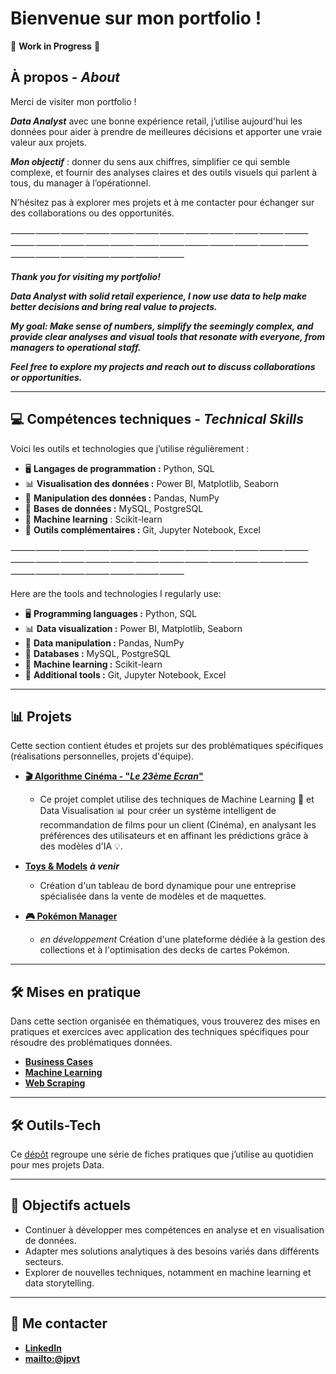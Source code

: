 # Bienvenue sur mon portfolio !

🚧 **Work in Progress** 🚧

## À propos - ***About***
Merci de visiter mon portfolio !

***Data Analyst*** avec une bonne expérience retail, j’utilise aujourd'hui les données pour aider à prendre de meilleures décisions et apporter une vraie valeur aux projets.

***Mon objectif*** : donner du sens aux chiffres, simplifier ce qui semble complexe, et fournir des analyses claires et des outils visuels qui parlent à tous, du manager à l’opérationnel.

N’hésitez pas à explorer mes projets et à me contacter pour échanger sur des collaborations ou des opportunités.

⸻⸻⸻⸻⸻⸻⸻⸻⸻⸻⸻⸻⸻⸻⸻⸻⸻⸻⸻⸻⸻⸻⸻⸻⸻⸻⸻⸻⸻⸻⸻

***Thank you for visiting my portfolio!***

***Data Analyst with solid retail experience, I now use data to help make better decisions and bring real value to projects.***

***My goal: Make sense of numbers, simplify the seemingly complex, and provide clear analyses and visual tools that resonate with everyone, from managers to operational staff.***

***Feel free to explore my projects and reach out to discuss collaborations or opportunities.***

---

## 💻 Compétences techniques - ***Technical Skills***  
Voici les outils et technologies que j’utilise régulièrement :  
- 🖥️ **Langages de programmation :** Python, SQL  
- 📊 **Visualisation des données :** Power BI, Matplotlib, Seaborn  
- 🔄 **Manipulation des données :** Pandas, NumPy  
- 💾 **Bases de données :** MySQL, PostgreSQL
- 🤖 **Machine learning** : Scikit-learn
- 🔧 **Outils complémentaires :** Git, Jupyter Notebook, Excel

⸻⸻⸻⸻⸻⸻⸻⸻⸻⸻⸻⸻⸻⸻⸻⸻⸻⸻⸻⸻⸻⸻⸻⸻⸻⸻⸻⸻⸻⸻⸻

Here are the tools and technologies I regularly use:

- 🖥️ **Programming languages :** Python, SQL
- 📊 **Data visualization :** Power BI, Matplotlib, Seaborn
- 🔄 **Data manipulation :** Pandas, NumPy
- 💾 **Databases :** MySQL, PostgreSQL
- 🤖 **Machine learning :** Scikit-learn
- 🔧 **Additional tools :** Git, Jupyter Notebook, Excel

---

## 📊 Projets  
Cette section contient études et projets sur des problématiques spécifiques (réalisations personnelles, projets d'équipe).

- **[🎬 Algorithme Cinéma - "***Le 23ème Ecran***"](https://github.com/jpvt-data/AlgoCinema/blob/main/README.md)**
   - Ce projet complet utilise des techniques de Machine Learning 🤖 et Data Visualisation 📊 pour créer un système intelligent de recommandation de films pour un client (Cinéma), en analysant les préférences des utilisateurs et en affinant les prédictions grâce à des modèles d'IA 💡.

- **[Toys & Models]()** ***à venir***
  - Création d'un tableau de bord dynamique pour une entreprise spécialisée dans la vente de modèles et de maquettes.

- **[🎮 Pokémon Manager](https://github.com/jpvt-data/Pokemon-Manager/blob/main/README.md)** 
   - *en développement* Création d'une plateforme dédiée à la gestion des collections et à l'optimisation des decks de cartes Pokémon.

---

## 🛠 Mises en pratique  
Dans cette section organisée en thématiques, vous trouverez des mises en pratiques et exercices avec application des techniques spécifiques pour résoudre des problématiques données.

- [**Business Cases**](./donnees/mise_en_pratique/business_case/business_case.md)
- [**Machine Learning**](./donnees/mise_en_pratique/machine_learning/machine_learning.md)
- [**Web Scraping**](./donnees/mise_en_pratique/web_scraping/web_scraping.md)

---

## **🛠️ Outils-Tech**
Ce [dépôt](https://github.com/jpvt-data/Outils-Tech/blob/main/README.md) regroupe une série de fiches pratiques que j’utilise au quotidien pour mes projets Data.

---

## 🎯 Objectifs actuels  
- Continuer à développer mes compétences en analyse et en visualisation de données.  
- Adapter mes solutions analytiques à des besoins variés dans différents secteurs.  
- Explorer de nouvelles techniques, notamment en machine learning et data storytelling.  

---

## 🚀 Me contacter  
- **[LinkedIn](https://www.linkedin.com/in/jpvt33)** 
- **[mailto:@jpvt](mailto:jpvt@outlook.fr)**


